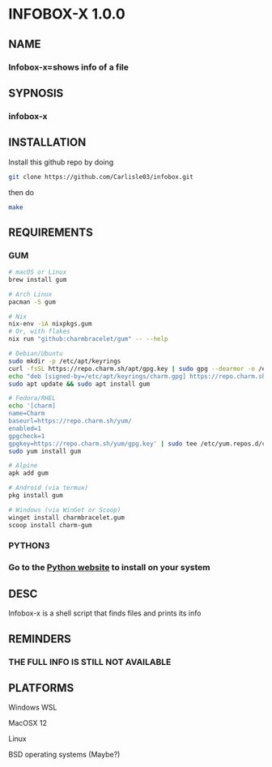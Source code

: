 # INFOBOX-X 1.0.0

## NAME 

### **Infobox-x=shows info of a file**

## SYPNOSIS

### infobox-x 

## INSTALLATION

Install this github repo by doing
```sh
git clone https://github.com/Carlisle03/infobox.git
```
then do 
```sh
make
```

## REQUIREMENTS

### GUM
```sh
# macOS or Linux
brew install gum

# Arch Linux
pacman -S gum

# Nix
nix-env -iA nixpkgs.gum
# Or, with flakes
nix run "github:charmbracelet/gum" -- --help

# Debian/Ubuntu
sudo mkdir -p /etc/apt/keyrings
curl -fsSL https://repo.charm.sh/apt/gpg.key | sudo gpg --dearmor -o /etc/apt/keyrings/charm.gpg
echo "deb [signed-by=/etc/apt/keyrings/charm.gpg] https://repo.charm.sh/apt/ * *" | sudo tee /etc/apt/sources.list.d/charm.list
sudo apt update && sudo apt install gum

# Fedora/RHEL
echo '[charm]
name=Charm
baseurl=https://repo.charm.sh/yum/
enabled=1
gpgcheck=1
gpgkey=https://repo.charm.sh/yum/gpg.key' | sudo tee /etc/yum.repos.d/charm.repo
sudo yum install gum

# Alpine
apk add gum

# Android (via termux)
pkg install gum

# Windows (via WinGet or Scoop)
winget install charmbracelet.gum
scoop install charm-gum
```

### PYTHON3

### Go to the [Python website](https://python.org) to install on your system


## DESC

Infobox-x is a shell script that finds files and prints its info 


## REMINDERS
### THE FULL INFO IS STILL NOT AVAILABLE

## PLATFORMS 

Windows WSL

MacOSX 12

Linux 

BSD operating systems (Maybe?)
